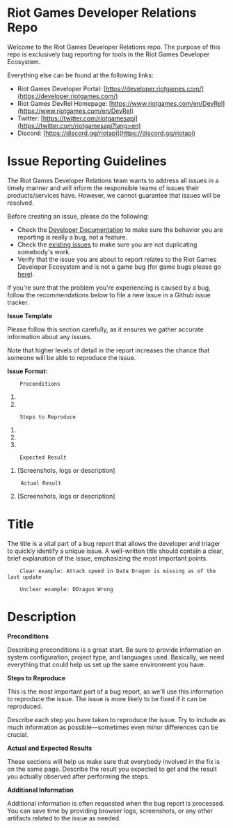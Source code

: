 #
# Riot Games Developer Relations Repo

Welcome to the Riot Games Developer Relations repo. The purpose of this repo is exclusively bug reporting for tools in the Riot Games Developer Ecosystem.

Everything else can be found at the following links:

- Riot Games Developer Portal: [https://developer.riotgames.com/](https://developer.riotgames.com/)
- Riot Games DevRel Homepage: [https://www.riotgames.com/en/DevRel](https://www.riotgames.com/en/DevRel)
- Twitter: [https://twitter.com/riotgamesapi](https://twitter.com/riotgamesapi?lang=en)
- Discord: [https://discord.gg/riotapi](https://discord.gg/riotapi)



#
# Issue Reporting Guidelines

The Riot Games Developer Relations team wants to address all issues in a timely manner and will inform the responsible teams of issues their products/services have. However, we cannot guarantee that issues will be resolved.

Before creating an issue, please do the following:

- Check the [Developer Documentation](https://developer.riotgames.com/) to make sure the behavior you are reporting is really a bug, not a feature.
- Check the [existing issues](https://github.com/RiotGames/developer-relations/issues) to make sure you are not duplicating somebody&#39;s work.
- Verify that the issue you are about to report relates to the Riot Games Developer Ecosystem and is not a game bug (for game bugs please go [here](https://support.riotgames.com/hc/en-us)).

If you&#39;re sure that the problem you&#39;re experiencing is caused by a bug, follow the recommendations below to file a new issue in a Github issue tracker.

**Issue Template**

Please follow this section carefully, as it ensures we gather accurate information about any issues.

Note that higher levels of detail in the report increases the chance that someone will be able to reproduce the issue.

**Issue Format:**

        Preconditions

1.
2.

        Steps to Reproduce

1.
2.
3.

        Expected Result

1. [Screenshots, logs or description]

        Actual Result

1. [Screenshots, logs or description]

# Title

The title is a vital part of a bug report that allows the developer and triager to quickly identify a unique issue. A well-written title should contain a clear, brief explanation of the issue, emphasizing the most important points.

        Clear example: Attack speed in Data Dragon is missing as of the last update

        Unclear example: DDragon Wrong

# Description

**Preconditions**

Describing preconditions is a great start. Be sure to provide information on system configuration, project type, and languages used. Basically, we need everything that could help us set up the same environment you have.

**Steps to Reproduce**

This is the most important part of a bug report, as we&#39;ll use this information to reproduce the issue. The issue is more likely to be fixed if it can be reproduced.

Describe each step you have taken to reproduce the issue. Try to include as much information as possible—sometimes even minor differences can be crucial.

**Actual and Expected Results**

These sections will help us make sure that everybody involved in the fix is on the same page. Describe the result you expected to get and the result you actually observed after performing the steps.

**Additional Information**

Additional information is often requested when the bug report is processed. You can save time by providing browser logs, screenshots, or any other artifacts related to the issue as needed.
